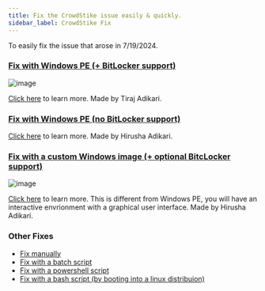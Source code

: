 ```yaml
---
title: Fix the CrowdStike issue easily & quickly. 
sidebar_label: CrowdStike Fix
---
```


To easily fix the issue that arose in 7/19/2024.

### [Fix with Windows PE (+ BitLocker support)](https://github.com/hirusha-adi/crowdstrike-fix/tree/main/winpe-bitlocker)

![image](https://github.com/user-attachments/assets/72fb78d5-e05a-491c-9699-59a4dcfe4a7f)

[Click here](https://github.com/hirusha-adi/crowdstrike-fix/tree/main/winpe-bitlocker) to learn more. Made by Tiraj Adikari.

### [Fix with Windows PE (no BitLocker support)](https://github.com/hirusha-adi/crowdstrike-fix/tree/main/winpe)

[Click here](https://github.com/hirusha-adi/crowdstrike-fix/tree/main/winpe) to learn more. Made by Hirusha Adikari.

### [Fix with a custom Windows image (+ optional BitcLocker support)](https://github.com/hirusha-adi/crowdstrike-fix/tree/main/win)

![image](https://github.com/user-attachments/assets/060dcc17-eecc-4b2c-a891-45c8c56793b9)

[Click here](https://github.com/hirusha-adi/crowdstrike-fix/tree/main/win) to learn more. This is different from Windows PE, you will have an interactive envrionment with a graphical user interface. Made by Hirusha Adikari.

### Other Fixes

- [Fix manually](https://github.com/hirusha-adi/crowdstrike-fix/tree/main/other#fix-manually)
- [Fix with a batch script](https://github.com/hirusha-adi/crowdstrike-fix/tree/main/other#fix-with-a-batch-script)
- [Fix with a powershell script](https://github.com/hirusha-adi/crowdstrike-fix/tree/main/other#fix-with-a-powershell-script)
- [Fix with a bash script (by booting into a linux distribuion)](https://github.com/hirusha-adi/crowdstrike-fix/tree/main/other#fix-by-booting-from-a-linux-distribution)
